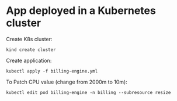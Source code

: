 # App deployed in a Kubernetes cluster

Create K8s cluster:

```
kind create cluster
```

Create application:

```
kubectl apply -f billing-engine.yml
```

To Patch CPU value (change from 2000m to 10m):

```
kubectl edit pod billing-engine -n billing --subresource resize
```
